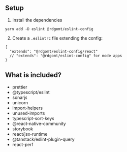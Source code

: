 ## Setup

1. Install the dependencies

```
yarn add -D eslint @rdgomt/eslint-config
```

2. Create a ```.eslintrc``` file extending the config:

```
{
  "extends": "@rdgomt/eslint-config/react"
  // "extends": "@rdgomt/eslint-config" for node apps
}
```

## What is included?

- prettier
- @typescript/eslint
- sonarjs
- unicorn
- import-helpers
- unused-imports
- typescript-sort-keys
- @react-native-community
- storybook
- react/jsx-runtime
- @tanstack/eslint-plugin-query
- react-perf
